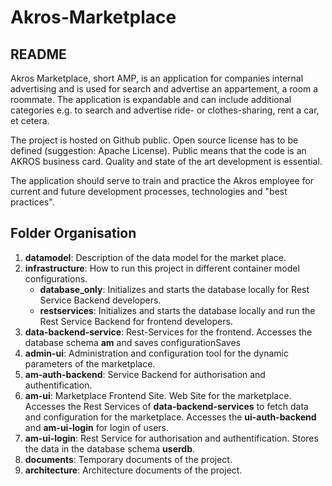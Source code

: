 # Akros-Marketplace

## README

Akros Marketplace, short AMP, is an application for companies internal advertising and is used for search and advertise an appartement, a room a roommate. The application is  expandable and can include additional categories e.g. to search and advertise ride- or clothes-sharing, rent a car, et cetera. 

The project is hosted on Github public. Open source license has to be defined (suggestion: Apache License). Public means that the code is an AKROS business card. Quality and state of the art development is essential.

The application should serve to train and practice the Akros employee for current and future development processes, technologies and "best practices".

## Folder Organisation
1. **datamodel**: Description of the data model for the market place.
2. **infrastructure**: How to run this project in different container model configurations.
	- **database_only**: Initializes and starts the database locally for Rest Service Backend developers.
	- **restservices**: Initializes and starts the database locally and run the Rest Service Backend for frontend developers.
3. **data-backend-service**: Rest-Services for the frontend. Accesses the database schema **am** and saves configurationSaves 
4. **admin-ui**: Administration and configuration tool for the dynamic parameters of the marketplace.
5. **am-auth-backend**: Service Backend for authorisation and authentification. 
6. **am-ui**: Marketplace Frontend Site. Web Site for the marketplace. Accesses the Rest Services of **data-backend-services** to fetch data and configuration for the marketplace. Accesses the **ui-auth-backend** and **am-ui-login** for login of users.
7. **am-ui-login**: Rest Service for authorisation and authentification. Stores the data in the database schema **userdb**.
8. **documents**: Temporary documents of the project.
9. **architecture**: Architecture documents of the project.
